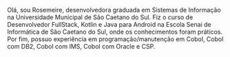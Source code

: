 Olá, sou Rosemeire, desenvolvedora graduada em Sistemas de Informação na Universidade Municipal de São Caetano do Sul.
Fiz o curso de Desenvolvedor FullStack, Kotlin e Java para Android na Escola Senai de Informática de São Caetano do Sul, onde os conhecimentos foram práticos.
Por fim, possuo experiência em programação/manutenção em Cobol, Cobol com DB2, Cobol com IMS, Cobol com Oracle e CSP.
